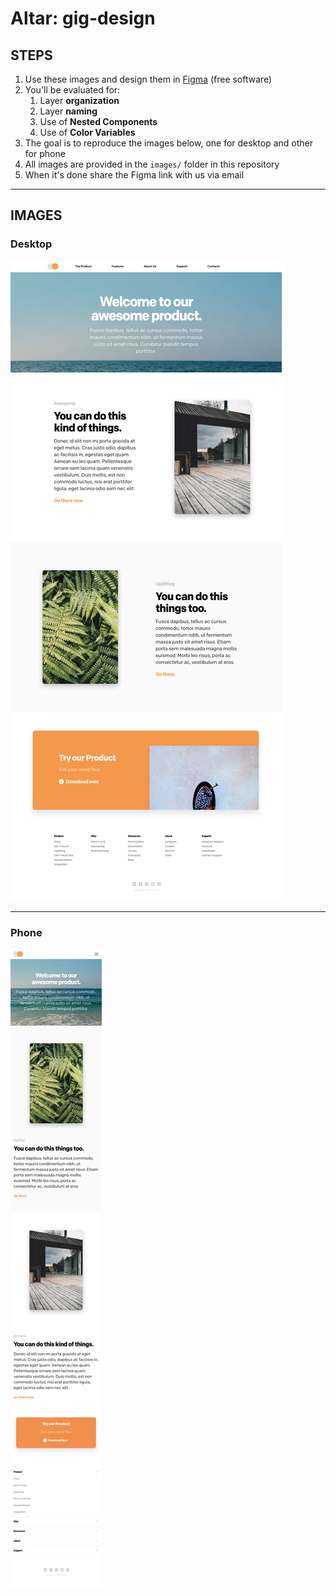 # Altar: gig-design

## STEPS

1. Use these images and design them in [Figma](https://www.figma.com) (free software)
2. You'll be evaluated for:
   1. Layer **organization**
   2. Layer **naming**
   3. Use of **Nested Components**
   4. Use of **Color Variables**
3. The goal is to reproduce the images below, one for desktop and other for phone
4. All images are provided in the `images/` folder in this repository
5. When it's done share the Figma link with us via email

---

## IMAGES

### Desktop

![desktop](desktop.jpg)

---

### Phone

![phone](phone.jpg)
